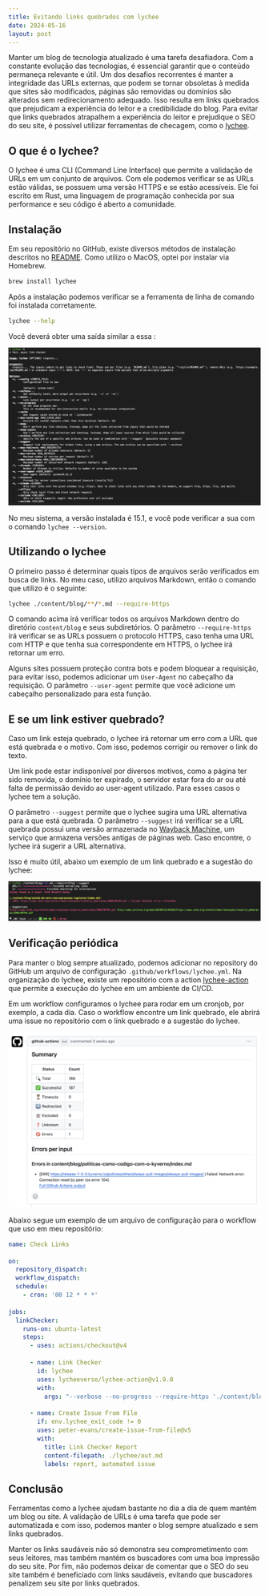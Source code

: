 ```yaml
---
title: Evitando links quebrados com lychee
date: 2024-05-16
layout: post
---
```


Manter um blog de tecnologia atualizado é uma tarefa desafiadora. Com a constante evolução das tecnologias, é essencial garantir que o conteúdo permaneça relevante e útil. Um dos desafios recorrentes é manter a integridade das URLs externas, que podem se tornar obsoletas à medida que sites são modificados, páginas são removidas ou domínios são alterados sem redirecionamento adequado. Isso resulta em links quebrados que prejudicam a experiência do leitor e a credibilidade do blog. Para evitar que links quebrados atrapalhem a experiência do leitor e prejudique o SEO do seu site, é possível utilizar ferramentas de checagem, como o [lychee](https://github.com/lycheeverse/lychee).

## O que é o lychee?

O lychee é uma CLI (Command Line Interface) que permite a validação de URLs em um conjunto de arquivos. Com ele podemos verificar se as URLs estão válidas, se possuem uma versão HTTPS e se estão acessíveis. Ele foi escrito em Rust, uma linguagem de programação conhecida por sua performance e seu código é aberto a comunidade.

## Instalação

Em seu repositório no GitHub, existe diversos métodos de instalação descritos no [README](https://github.com/lycheeverse/lychee/blob/v0.15.1/README.md). Como utilizo o MacOS, optei por instalar via Homebrew.

```bash
brew install lychee
```

Após a instalação podemos verificar se a ferramenta de linha de comando foi instalada corretamente.

```bash
lychee --help
```

Você deverá obter uma saída similar a essa :

![lychee help](images/lychee-help.png)

No meu sistema, a versão instalada é 15.1, e você pode verificar a sua com o comando `lychee --version`.

## Utilizando o lychee

O primeiro passo é determinar quais tipos de arquivos serão verificados em busca de links. No meu caso, utilizo arquivos Markdown, então o comando que utilizo é o seguinte:

```bash
lychee ./content/blog/**/*.md --require-https
```

O comando acima irá verificar todos os arquivos Markdown dentro do diretório `content/blog` e seus subdiretórios. O parâmetro `--require-https` irá verificar se as URLs possuem o protocolo HTTPS, caso tenha uma URL com HTTP e que tenha sua correspondente em HTTPS, o lychee irá retornar um erro.

Alguns sites possuem proteção contra bots e podem bloquear a requisição, para evitar isso, podemos adicionar um `User-Agent` no cabeçalho da requisição. O parâmetro `--user-agent` permite que você adicione um cabeçalho personalizado para esta função.

## E se um link estiver quebrado?

Caso um link esteja quebrado, o lychee irá retornar um erro com a URL que está quebrada e o motivo. Com isso, podemos corrigir ou remover o link do texto.

Um link pode estar indisponível por diversos motivos, como a página ter sido removida, o domínio ter expirado, o servidor estar fora do ar ou até falta de permissão devido ao user-agent utilizado. Para esses casos o lychee tem a solução.

O parâmetro `--suggest` permite que o lychee sugira uma URL alternativa para a que está quebrada. O parâmetro `--suggest` irá verificar se a URL quebrada possui uma versão armazenada no [Wayback Machine](https://web.archive.org), um serviço que armazena versões antigas de páginas web. Caso encontre, o lychee irá sugerir a URL alternativa.

Isso é muito útil, abaixo um exemplo de um link quebrado e a sugestão do lychee:

![lychee suggest](images/lychee-suggest.png)

## Verificação periódica

Para manter o blog sempre atualizado, podemos adicionar no repository do GitHub um arquivo de configuração `.github/workflows/lychee.yml`. Na organização do lychee, existe um repositório com a action [lychee-action](https://github.com/lycheeverse/lychee-action) que permite a execução do lychee em um ambiente de CI/CD.

Em um workflow configuramos o lychee para rodar em um cronjob, por exemplo, a cada dia. Caso o workflow encontre um link quebrado, ele abrirá uma issue no repositório com o link quebrado e a sugestão do lychee.

![lychee issue](images/lychee-issue.png)

Abaixo segue um exemplo de um arquivo de configuração para o workflow que uso em meu repositório:

```yaml
name: Check Links

on:
  repository_dispatch:
  workflow_dispatch:
  schedule:
    - cron: '00 12 * * *'

jobs:
  linkChecker:
    runs-on: ubuntu-latest
    steps:
      - uses: actions/checkout@v4

      - name: Link Checker
        id: lychee
        uses: lycheeverse/lychee-action@v1.9.0
        with:
          args: "--verbose --no-progress --require-https './content/blog/**/*.md'"

      - name: Create Issue From File
        if: env.lychee_exit_code != 0
        uses: peter-evans/create-issue-from-file@v5
        with:
          title: Link Checker Report
          content-filepath: ./lychee/out.md
          labels: report, automated issue
```

## Conclusão

Ferramentas como a lychee ajudam bastante no dia a dia de quem mantém um blog ou site. A validação de URLs é uma tarefa que pode ser automatizada e com isso, podemos manter o blog sempre atualizado e sem links quebrados.

Manter os links saudáveis não só demonstra seu comprometimento com seus leitores, mas também mantém os buscadores com uma boa impressão do seu site. Por fim, não podemos deixar de comentar que o SEO do seu site também é beneficiado com links saudáveis, evitando que buscadores penalizem seu site por links quebrados.
